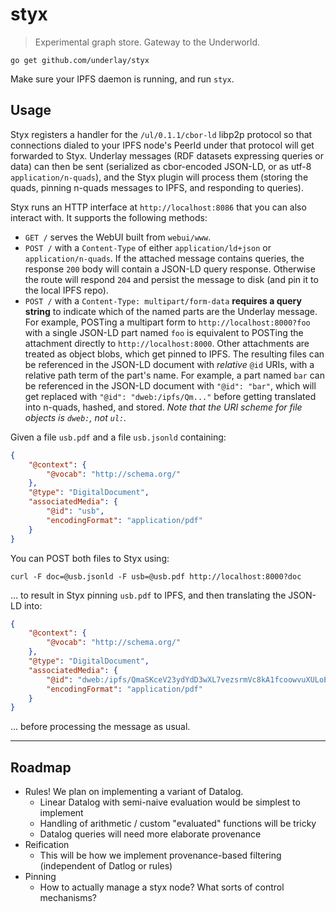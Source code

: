 # styx

> Experimental graph store. Gateway to the Underworld.

```
go get github.com/underlay/styx
```

Make sure your IPFS daemon is running, and run `styx`.

## Usage

Styx registers a handler for the `/ul/0.1.1/cbor-ld` libp2p protocol so that connections dialed to your IPFS node's PeerId under that protocol will get forwarded to Styx. Underlay messages (RDF datasets expressing queries or data) can then be sent (serialized as cbor-encoded JSON-LD, or as utf-8 `application/n-quads`), and the Styx plugin will process them (storing the quads, pinning n-quads messages to IPFS, and responding to queries).

Styx runs an HTTP interface at `http://localhost:8086` that you can also interact with. It supports the following methods:

- `GET /` serves the WebUI built from `webui/www`.
- `POST /` with a `Content-Type` of either `application/ld+json` or `application/n-quads`. If the attached message contains queries, the response `200` body will contain a JSON-LD query response. Otherwise the route will respond `204` and persist the message to disk (and pin it to the local IPFS repo).
- `POST /` with a `Content-Type: multipart/form-data` **requires a query string** to indicate which of the named parts are the Underlay message. For example, POSTing a multipart form to `http://localhost:8000?foo` with a single JSON-LD part named `foo` is equivalent to POSTing the attachment directly to `http://localhost:8000`. Other attachments are treated as object blobs, which get pinned to IPFS. The resulting files can be referenced in the JSON-LD document with _relative_ `@id` URIs, with a relative path term of the part's name. For example, a part named `bar` can be referenced in the JSON-LD document with `"@id": "bar"`, which will get replaced with `"@id": "dweb:/ipfs/Qm..."` before getting translated into n-quads, hashed, and stored. _Note that the URI scheme for file objects is `dweb:`, not `ul:`._

Given a file `usb.pdf` and a file `usb.jsonld` containing:

```json
{
	"@context": {
		"@vocab": "http://schema.org/"
	},
	"@type": "DigitalDocument",
	"associatedMedia": {
		"@id": "usb",
		"encodingFormat": "application/pdf"
	}
}
```

You can POST both files to Styx using:

```
curl -F doc=@usb.jsonld -F usb=@usb.pdf http://localhost:8000?doc
```

... to result in Styx pinning `usb.pdf` to IPFS, and then translating the JSON-LD into:

```json
{
	"@context": {
		"@vocab": "http://schema.org/"
	},
	"@type": "DigitalDocument",
	"associatedMedia": {
		"@id": "dweb:/ipfs/QmaSKceV23ydYdD3wXL7vezsrmVc8kA1fcoowvuXULoELm",
		"encodingFormat": "application/pdf"
	}
}
```

... before processing the message as usual.

---

## Roadmap

- Rules! We plan on implementing a variant of Datalog.
  - Linear Datalog with semi-naive evaluation would be simplest to implement
  - Handling of arithmetic / custom "evaluated" functions will be tricky
  - Datalog queries will need more elaborate provenance
- Reification
  - This will be how we implement provenance-based filtering (independent of Datlog or rules)
- Pinning
  - How to actually manage a styx node? What sorts of control mechanisms?
